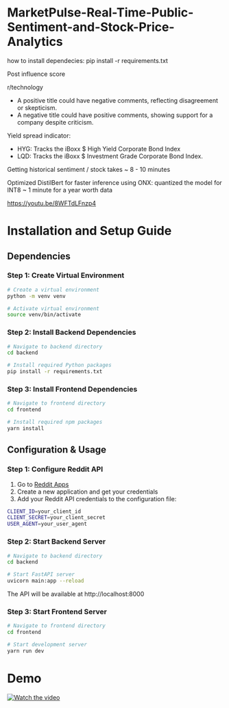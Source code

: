 # MarketPulse-Real-Time-Public-Sentiment-and-Stock-Price-Analytics

how to install dependecies: pip install -r requirements.txt

Post influence score

r/technology
- A positive title could have negative comments, reflecting disagreement or skepticism.
- A negative title could have positive comments, showing support for a company despite criticism.

Yield spread indicator:
- HYG: Tracks the iBoxx $ High Yield Corporate Bond Index
- LQD: Tracks the iBoxx $ Investment Grade Corporate Bond Index.

Getting historical sentiment / stock takes ~ 8 - 10 minutes

Optimized DistilBert for faster inference using ONX: quantized the model for INT8  ~ 1 minute for a year worth data

https://youtu.be/8WFTdLFnzp4

# Installation and Setup Guide

## Dependencies

### Step 1: Create Virtual Environment
```bash
# Create a virtual environment
python -m venv venv

# Activate virtual environment
source venv/bin/activate
```
### Step 2: Install Backend Dependencies
```bash
# Navigate to backend directory
cd backend

# Install required Python packages
pip install -r requirements.txt
```
### Step 3: Install Frontend Dependencies
```bash
# Navigate to frontend directory  
cd frontend

# Install required npm packages
yarn install
```
## Configuration & Usage

### Step 1: Configure Reddit API
1. Go to [Reddit Apps](https://www.reddit.com/prefs/apps)
2. Create a new application and get your credentials
3. Add your Reddit API credentials to the configuration file:
```bash
CLIENT_ID=your_client_id
CLIENT_SECRET=your_client_secret
USER_AGENT=your_user_agent
```

### Step 2: Start Backend Server
```bash
# Navigate to backend directory
cd backend

# Start FastAPI server
uvicorn main:app --reload
```
The API will be available at http://localhost:8000

### Step 3: Start Frontend Server
```bash
# Navigate to frontend directory
cd frontend

# Start development server
yarn run dev
```

# Demo
[![Watch the video](https://youtu.be/8WFTdLFnzp4/0.jpg)](https://youtu.be/8WFTdLFnzp4)




